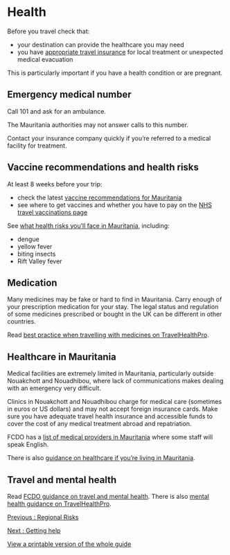 # Health

Before you travel check that:

* your destination can provide the healthcare you may need
* you have [appropriate travel insurance](https://www.gov.uk/guidance/foreign-travel-insurance) for local treatment or unexpected medical evacuation

This is particularly important if you have a health condition or are pregnant.

## Emergency medical number

Call 101 and ask for an ambulance.

The Mauritania authorities may not answer calls to this number.

Contact your insurance company quickly if you’re referred to a medical facility for treatment.

## Vaccine recommendations and health risks

At least 8 weeks before your trip:

* check the latest [vaccine recommendations for Mauritania](https://travelhealthpro.org.uk/country/144/mauritania#Vaccine_Recommendations)
* see where to get vaccines and whether you have to pay on the [NHS travel vaccinations page](https://www.nhs.uk/conditions/travel-vaccinations/)

See [what health risks you’ll face in Mauritania](https://travelhealthpro.org.uk/country/144/mauritania), including:

* dengue
* yellow fever
* biting insects
* Rift Valley fever

## Medication

Many medicines may be fake or hard to find in Mauritania. Carry enough of your prescription medication for your stay. The legal status and regulation of some medicines prescribed or bought in the UK can be different in other countries.

Read [best practice when travelling with medicines on TravelHealthPro](https://travelhealthpro.org.uk/factsheet/43/medicines-abroad).

## Healthcare in Mauritania

Medical facilities are extremely limited in Mauritania, particularly outside Nouakchott and Nouadhibou, where lack of communications makes dealing with an emergency very difficult.

Clinics in Nouakchott and Nouadhibou charge for medical care (sometimes in euros or US dollars) and may not accept foreign insurance cards. Make sure you have adequate travel health insurance and accessible funds to cover the cost of any medical treatment abroad and repatriation.

FCDO has a [list of medical providers in Mauritania](https://www.gov.uk/government/publications/mauritania-doctors) where some staff will speak English.

There is also [guidance on healthcare if you’re living in Mauritania](https://www.gov.uk/guidance/living-in-mauritania).

## Travel and mental health

Read [FCDO guidance on travel and mental health](https://www.gov.uk/guidance/foreign-travel-advice-for-people-with-mental-health-issues). There is also [mental health guidance on TravelHealthPro](https://travelhealthpro.org.uk/factsheet/85/travelling-with-mental-health-conditions).

[Previous
:
Regional Risks](/foreign-travel-advice/mauritania/regional-risks)

[Next
:
Getting help](/foreign-travel-advice/mauritania/getting-help)

[View a printable version of the whole guide](/foreign-travel-advice/mauritania/print)